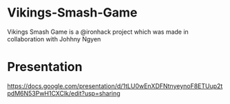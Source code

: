 # Vikings-Smash-Game
Vikings Smash Game is a @ironhack project which was made in collaboration with Johhny Ngyen

# Presentation

https://docs.google.com/presentation/d/1tLU0wEnXDFNtnyeynoF8ETUup2tpdM6N53PwH1CXClk/edit?usp=sharing
